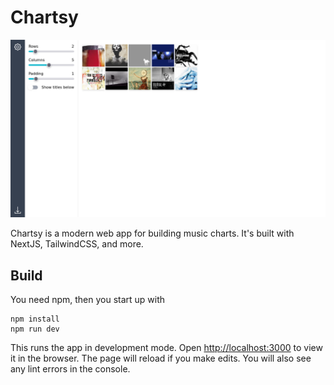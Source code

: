 # Chartsy

![chartsy in action](chartsy.png)

Chartsy is a modern web app for building music charts. It's built with NextJS, TailwindCSS, and more.

## Build

You need npm, then you start up with

```console
npm install
npm run dev
```

This runs the app in development mode. Open [http://localhost:3000](http://localhost:3000) to view it in the browser.
The page will reload if you make edits. You will also see any lint errors in the console.

